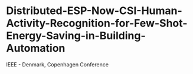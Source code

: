 # Distributed-ESP-Now-CSI-Human-Activity-Recognition-for-Few-Shot-Energy-Saving-in-Building-Automation
IEEE - Denmark, Copenhagen Conference
